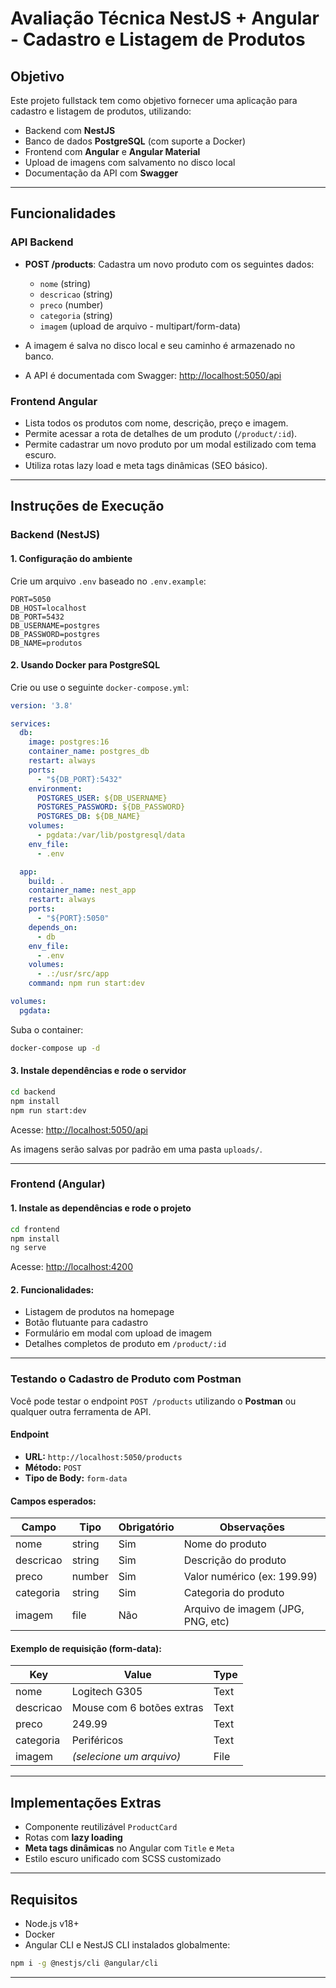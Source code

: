# Avaliação Técnica NestJS + Angular - Cadastro e Listagem de Produtos

## Objetivo

Este projeto fullstack tem como objetivo fornecer uma aplicação para cadastro e listagem de produtos, utilizando:

* Backend com **NestJS**
* Banco de dados **PostgreSQL** (com suporte a Docker)
* Frontend com **Angular** e **Angular Material**
* Upload de imagens com salvamento no disco local
* Documentação da API com **Swagger**

---

## Funcionalidades

### API Backend

* **POST /products**: Cadastra um novo produto com os seguintes dados:

  * `nome` (string)
  * `descricao` (string)
  * `preco` (number)
  * `categoria` (string)
  * `imagem` (upload de arquivo - multipart/form-data)

* A imagem é salva no disco local e seu caminho é armazenado no banco.

* A API é documentada com Swagger: [http://localhost:5050/api](http://localhost:5050/api)

### Frontend Angular

* Lista todos os produtos com nome, descrição, preço e imagem.
* Permite acessar a rota de detalhes de um produto (`/product/:id`).
* Permite cadastrar um novo produto por um modal estilizado com tema escuro.
* Utiliza rotas lazy load e meta tags dinâmicas (SEO básico).

---

## Instruções de Execução

### Backend (NestJS)

#### 1. Configuração do ambiente

Crie um arquivo `.env` baseado no `.env.example`:

```env
PORT=5050
DB_HOST=localhost
DB_PORT=5432
DB_USERNAME=postgres
DB_PASSWORD=postgres
DB_NAME=produtos
```

#### 2. Usando Docker para PostgreSQL

Crie ou use o seguinte `docker-compose.yml`:

```yaml
version: '3.8'

services:
  db:
    image: postgres:16
    container_name: postgres_db
    restart: always
    ports:
      - "${DB_PORT}:5432"
    environment:
      POSTGRES_USER: ${DB_USERNAME}
      POSTGRES_PASSWORD: ${DB_PASSWORD}
      POSTGRES_DB: ${DB_NAME}
    volumes:
      - pgdata:/var/lib/postgresql/data
    env_file:
      - .env

  app:
    build: .
    container_name: nest_app
    restart: always
    ports:
      - "${PORT}:5050"
    depends_on:
      - db
    env_file:
      - .env
    volumes:
      - .:/usr/src/app
    command: npm run start:dev

volumes:
  pgdata:
```

Suba o container:

```bash
docker-compose up -d
```

#### 3. Instale dependências e rode o servidor

```bash
cd backend
npm install
npm run start:dev
```

Acesse: [http://localhost:5050/api](http://localhost:5050/api)

As imagens serão salvas por padrão em uma pasta `uploads/`.

---

### Frontend (Angular)

#### 1. Instale as dependências e rode o projeto

```bash
cd frontend
npm install
ng serve
```

Acesse: [http://localhost:4200](http://localhost:4200)

#### 2. Funcionalidades:

* Listagem de produtos na homepage
* Botão flutuante para cadastro
* Formulário em modal com upload de imagem
* Detalhes completos de produto em `/product/:id`

---

### Testando o Cadastro de Produto com Postman

Você pode testar o endpoint `POST /products` utilizando o **Postman** ou qualquer outra ferramenta de API.

#### Endpoint

* **URL:** `http://localhost:5050/products`
* **Método:** `POST`
* **Tipo de Body:** `form-data`

#### Campos esperados:

| Campo     | Tipo   | Obrigatório | Observações                       |
| --------- | ------ | ----------- | --------------------------------- |
| nome      | string | Sim           | Nome do produto                   |
| descricao | string | Sim           | Descrição do produto              |
| preco     | number | Sim           | Valor numérico (ex: 199.99)       |
| categoria | string | Sim           | Categoria do produto              |
| imagem    | file   | Não           | Arquivo de imagem (JPG, PNG, etc) |

#### Exemplo de requisição (form-data):

| Key       | Value                     | Type |
| --------- | ------------------------- | ---- |
| nome      | Logitech G305             | Text |
| descricao | Mouse com 6 botões extras | Text |
| preco     | 249.99                    | Text |
| categoria | Periféricos               | Text |
| imagem    | *(selecione um arquivo)*  | File |


---

## Implementações Extras

* Componente reutilizável `ProductCard`
* Rotas com **lazy loading**
* **Meta tags dinâmicas** no Angular com `Title` e `Meta`
* Estilo escuro unificado com SCSS customizado


---

## Requisitos

* Node.js v18+
* Docker
* Angular CLI e NestJS CLI instalados globalmente:

```bash
npm i -g @nestjs/cli @angular/cli
```

---
